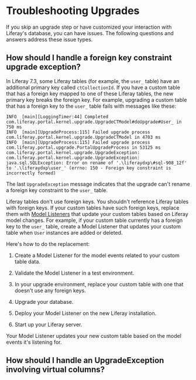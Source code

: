 # Troubleshooting Upgrades

If you skip an upgrade step or have customized your interaction with Liferay's database, you can have issues. The following questions and answers address these issue types.

## How should I handle a foreign key constraint upgrade exception? 

In Liferay 7.3, some Liferay tables (for example, the `user_` table) have an additional primary key called `ctCollectionId`. If you have a custom table that has a foreign key mapped to one of these Liferay tables, the new primary key breaks the foreign key. For example, upgrading a custom table that has a foreign key to the `user_` table fails with messages like these:

```
INFO  [main][LoggingTimer:44] Completed com.liferay.portal.kernel.upgrade.UpgradeCTModel#doUpgrade#User_ in 750 ms
INFO  [main][UpgradeProcess:115] Failed upgrade process com.liferay.portal.kernel.upgrade.UpgradeCTModel in 4703 ms
INFO  [main][UpgradeProcess:115] Failed upgrade process com.liferay.portal.upgrade.PortalUpgradeProcess in 53125 ms
com.liferay.portal.kernel.upgrade.UpgradeException: com.liferay.portal.kernel.upgrade.UpgradeException: java.sql.SQLException: Error on rename of '.\liferaydxp\#sql-908_12f' to '.\liferaydxp\user_' (errno: 150 - Foreign key constraint is incorrectly formed)
```

The last `UpgradeException` message indicates that the upgrade can't rename a foreign key constraint to the `user_` table.

Liferay tables don't use foreign keys. You shouldn't reference Liferay tables with foreign keys. If your custom tables have such foreign keys, replace them with [Model Listeners](https://help.liferay.com/hc/en-us/articles/360029122631-Model-Listeners) that update your custom tables based on Liferay model changes. For example, if your custom table currently has a foreign key to the `user_` table, create a Model Listener that updates your custom table when `User` instances are added or deleted.

Here's how to do the replacement:

1. Create a Model Listener for the model events related to your custom table data.

1. Validate the Model Listener in a test environment.

1. In your upgrade environment, replace your custom table with one that doesn't use any foreign keys.

1. Upgrade your database.

1. Deploy your Model Listener on the new Liferay installation.

1. Start up your Liferay server.

Your Model Listener updates your new custom table based on the model events it's listening for.

## How should I handle an UpgradeException involving virtual columns?

